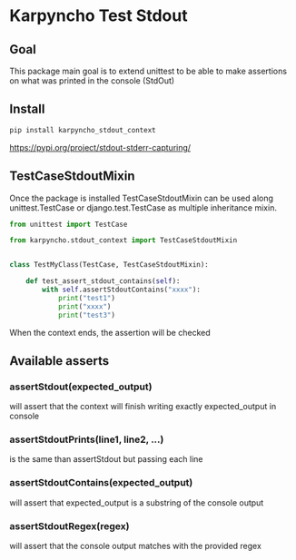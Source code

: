 # Karpyncho Test Stdout

## Goal

This package main goal is to extend unittest to be able to make assertions on what was printed in the console (StdOut) 

## Install

```sh
pip install karpyncho_stdout_context
```

https://pypi.org/project/stdout-stderr-capturing/

## TestCaseStdoutMixin

Once the package is installed TestCaseStdoutMixin can be used along unittest.TestCase or django.test.TestCase as multiple inheritance mixin.

```python
from unittest import TestCase

from karpyncho.stdout_context import TestCaseStdoutMixin


class TestMyClass(TestCase, TestCaseStdoutMixin):

    def test_assert_stdout_contains(self):
        with self.assertStdoutContains("xxxx"):
            print("test1")
            print("xxxx")
            print("test3")
```

When the context ends, the assertion will be checked

## Available asserts

### assertStdout(expected_output)

will assert that the context will finish writing exactly expected_output in console 

### assertStdoutPrints(line1, line2, ...)

is the same than assertStdout but passing each line 

### assertStdoutContains(expected_output)

will assert that expected_output is a substring of the console output

### assertStdoutRegex(regex)

will assert that the console output matches with the provided regex